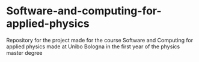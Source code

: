 # Software-and-computing-for-applied-physics
Repository for the project made for the course Software and Computing for applied physics made at Unibo Bologna in the first year of the physics master degree

